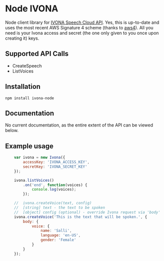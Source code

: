 # Node IVONA 

Node client library for [IVONA Speech Cloud API](http://www.ivona.com/us/). Yes, this is up-to-date and uses the most recent AWS Signature 4 scheme (thanks to [aws4](https://github.com/mhart/aws4)). All you need is your Ivona access and secret (the one only given to you once upon creating it) keys.

## Supported API Calls

- CreateSpeech
- ListVoices

## Installation

```
npm install ivona-node
```

## Documentation

No current documentation, as the entire extent of the API can be viewed below.

## Example usage

```javascript
    var ivona = new Ivona({
        accessKey: 'IVONA_ACCESS_KEY',
        secretKey: 'IVONA_SECRET_KEY'
    });

    ivona.listVoices()
        .on('end', function(voices) {
            console.log(voices);
        });

    //  ivona.createVoice(text, config)
    //  [string] text - the text to be spoken
    //  [object] config (optional) - override Ivona request via 'body' value
    ivona.createVoice('This is the text that will be spoken.', {
        body: {
            voice: {
                name: 'Salli',
                language: 'en-US',
                gender: 'Female'
            }
        }
    });
```
